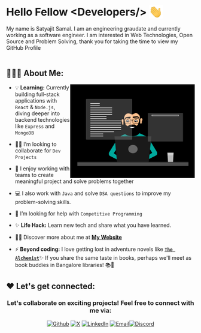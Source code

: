 

<h1>Hello Fellow  &ltDevelopers/&gt <img src="https://raw.githubusercontent.com/ABSphreak/ABSphreak/master/gifs/Hi.gif"  height="35px" style="vertical-align: sub; "></h1>

<div size="20px">My name is Satyajit Samal. I am an engineering graudate and currently working as a software engineer. I am interested in Web Technologies, Open Source and Problem Solving, thank you for taking the time to view my GitHub Profile</div>

<!-- <div align="center">
  <img src ="./banner.png" />
  
</div> -->

 <br/>

## 👨🏻‍💻 About Me:

<img  src="./thoughtworks-gif_dribbble.gif" height="250" align="right" />

- 💡 **Learning:** Currently building full-stack applications with `React` & `Node.js`, diving deeper into backend technologies like `Express` and `MongoDB`

- 👨‍💻 I’m looking to collaborate for `Dev Projects`

- 🤝 I enjoy working with teams to create meaningful project and solve problems together

- 💻 I also work with `Java` and solve `DSA questions` to improve my problem-solving skills.

- 🤔 I’m looking for help with `Competitive Programming`

- ✨ **Life Hack:** Learn new tech and share what you have learned.

- 🙋‍♂️ Discover more about me at **[My Website](https://satyajitsamal.vercel.app/)**

- ⚡ **Beyond coding:** I love getting lost in adventure novels like [**`The Alchemist`**](https://en.wikipedia.org/wiki/The_Alchemist_(novel))✨ If you share the same taste in books, perhaps we'll meet as book buddies in Bangalore libraries! 📚🤝 


<!-- ## 🛠️ My Tech Stack:

### **Languages:**
<h4>🖥️ Mastering core languages for front-end & backend development</h4>
<p>
<img alt="Javascript" src="https://img.shields.io/badge/JavaScript-323330?style=for-the-badge&logo=javascript&logoColor=F7DF1E"  height="25px"/>
<img alt="TypeScript" src="https://img.shields.io/badge/TypeScript-3178C6?style=flat&logo=typescript&logoColor=white"  height="25px"/>
<img alt="HTML" src="https://img.shields.io/badge/html5-%23E34F26.svg?style=for-the-badge&logo=html5&logoColor=white"  height="25px"/>
<img alt="CSS" src="https://img.shields.io/badge/css3-%231572B6.svg?style=for-the-badge&logo=css3&logoColor=white"  height="25px"/>
<img alt="Java" src="https://img.shields.io/badge/Java-007396?style=for-the-badge&logo=java&logoColor=white" height="25px"/>
</p>

### **Frameworks & Libraries:** 
<h4>⚡ Building responsive UIs and efficient apps with...</h4>
<p>
<img alt="React" src="https://img.shields.io/badge/React-20232A?style=for-the-badge&logo=react&logoColor=61DAFB" height="25px"/>
<img alt="redux" src="https://img.shields.io/badge/-Redux-764ABC?style=flat-square&logo=redux&logoColor=white" height="25px"/>
<img alt="Material UI" src="https://img.shields.io/badge/Material--UI-0081CB?style=for-the-badge&logo=material-ui&logoColor=white" height="25px"/>
<img alt="Tailwidcss" src="https://img.shields.io/badge/Tailwind_CSS-38B2AC?style=for-the-badge&logo=tailwind-css&logoColor=white" height="25px"/>
<img alt="Bootstrap" src="https://img.shields.io/badge/Bootstrap-563D7C?style=for-the-badge&logo=bootstrap&logoColor=white" height="25px"/>
</p>

### **Backend (Building While Learning):**
<h4>🚀 Actively building projects on... </h1>
<p>
<img alt="Nodejs" src="https://img.shields.io/badge/-Nodejs-43853d?style=flat-square&logo=Node.js&logoColor=white"  height="25px"/>
<img alt="Expressjs" src="https://img.shields.io/badge/express.js-%23404d59.svg?style=for-the-badge&logo=express&logoColor=%2361DAFB"  height="25px"/>
<img alt="MongoDB" src="https://img.shields.io/badge/MongoDB-%234ea94b.svg?style=for-the-badge&logo=mongodb&logoColor=white"  height="25px"/>
<img alt="REST API" src="https://img.shields.io/badge/REST API-02569B?style=for-the-badge&logo=rest&logoColor=white" height="25px"/>
</p>



### **Tools & Platforms:**
<h4>🔧 Leveraging the best tools for version control, collaboration, and deployment</h4>
<p>
<img alt="Git" src="https://img.shields.io/badge/git-%23F05033.svg?style=for-the-badge&logo=git&logoColor=white"  height="25px"/>
<img alt="GitHub" src="https://img.shields.io/badge/github-%23121011.svg?style=for-the-badge&logo=github&logoColor=white"  height="25px"/>
<img alt="Postman" src="https://img.shields.io/badge/Postman-FF6C37?style=for-the-badge&logo=postman&logoColor=white"  height="25px"/>
<img alt="Vercel" src="https://img.shields.io/badge/vercel-%23000000.svg?style=for-the-badge&logo=vercel&logoColor=white"  height="25px"/>
<img alt="Linux" src="https://img.shields.io/badge/Linux-FCC624?style=for-the-badge&logo=linux&logoColor=black" height="25px"/>
<img alt="CI/CD" src="https://img.shields.io/badge/CI%2FCD-0078d7?style=for-the-badge&logo=ci-cd&logoColor=white" height="25px"/>
</p>

### **Problem Solving:**
<h4>💡 Solving algorithmic challenges and enhancing my problem-solving skills in Java</h4>
<p>
<img alt="LeetCode" src="https://img.shields.io/badge/LeetCode-FFA116?style=for-the-badge&logo=leetcode&logoColor=black" height="25px"/>
<img alt="HackerRank" src="https://img.shields.io/badge/-HackerRank-2EC866?style=for-the-badge&logo=HackerRank&logoColor=white" height="25px"/>
</p> -->


 <!-- ## 📊 GitHub Stats:

<div align="center">
  <img align="center" src="https://github-readme-stats.anuraghazra1.vercel.app/api?username=s-satyajit&show_icons=true&theme=dracula" /> <br> <br>

  <img align="center" src="https://github-readme-streak-stats.herokuapp.com/?user=s-satyajit&theme=dracula" alt="satyajit" />
  
</div> -->

<!-- ```javascript
import express from "express";
import dotenv from "dotenv";
import helmet from "helmet";
import cors from "cors";
import morgan from "morgan";

dotenv.config();

const PORT    = process.env.PORT ?? 8080;
const SITE    = "https://satyajitsamal.vercel.app/";
const BOOK    = "https://en.wikipedia.org/wiki/The_Alchemist_(novel)";
const NODE_ENV = process.env.NODE_ENV ?? "development";

const app = express();

app.use(helmet());
app.use(cors({ origin: process.env.CORS_ORIGIN || "*" }));
app.use(express.json());
app.use(morgan(NODE_ENV === "production" ? "combined" : "dev"));

class Me {
  pronouns = "He";
  skills = [
    "JavaScript","TypeScript","HTML","CSS","Java",
    "React","Redux","Node.js","Express.js","MongoDB",
    "REST APIs","Git","Postman","Figma","Vercel",
    "Linux","CI/CD"
  ];

  constructor(extra) {
    this.skills = [...this.skills, extra];
  }

  education    = () => "Completed Graduation in B.Tech CSE";
  lookingFor   = () => "Collaborations on Dev Projects";
  passions     = () => ["Open Source","Problem Solving","Teamwork"];
  discoverMore = () => `🙋‍♂️ Discover more about me at ${SITE}`;
  beyondCoding = () =>
    `⚡ Beyond coding: I love getting lost in adventure novels like \`The Alchemist\` (${BOOK}) ✨  
     If you share the same taste in books, perhaps we'll meet as book buddies in Bangalore libraries! 📚🤝`;
}

const me = new Proxy(new Me("Algorithms & DSA"), {
  get(target, prop) {
    return typeof target[prop] === "function" ? target[prop]() : target[prop];
  }
});

const router = express.Router();

router
  .get("/me",        (req, res) => res.json(me))
  .get("/me/discover",(req, res) => res.json({ message: me.discoverMore }))
  .get("/me/beyond",  (req, res) => res.json({ message: me.beyondCoding }));

app.use("/api", router);

app.use((req, res) => {
  res.status(404).json({ error: "Not Found" });
});

app.use((err, req, res, next) => {
  console.error(err);
  res
    .status(err.status || 500)
    .json({ error: NODE_ENV === "production" ? "Server Error" : err.message });
});

process.on("SIGTERM", () => {
  console.info("SIGTERM received, shutting down.");
  server.close(() => process.exit(0));
});

const server = app.listen(PORT, () => {
  console.log(`🚀 [${NODE_ENV}] Server listening on http://localhost:${PORT}/api`);
});


``` -->

## ❤️ Let's get connected:
<h3 align="center">Let's collaborate on exciting projects! Feel free to connect with me via:</h4> 

<p align="center"><a href="https://satyajitsamal.vercel.app/" target="_blank"><img alt="Github" src="https://img.shields.io/badge/Portfolio | Satyajit-9146FF.svg?&style=for-the-badge&logo=appveyor&logoColor=white" height="30px" /></a> <a href="https://x.com/satyajitstwt"><img alt="X" src="https://img.shields.io/badge/-@satyajitstwt-black?style=flat-square&logo=X" height="30px"></a>
<a href="https://www.linkedin.com/in/satyajitsamal/"><img alt="LinkedIn" src="https://img.shields.io/badge/LinkedIn-Satyajit%20Samal-blue?style=flat-square&logo=linkedin" height="30px"></a> <a href="mailto:satyajitsamal.workmail@gmail.com" target="_blank"><img alt="Email" src="https://img.shields.io/badge/Email-satyajitsamal.workmail@gmail.com-white?style=flat-square&logo=gmail"  height="30px"/></a><a href="https://discord.com/users/satyajit_samal" target="_blank"><img alt="Discord" src="https://img.shields.io/badge/Discord-satyajit__samal-Blurple?style=flat-square&logo=discord"  height="30px"/></a>

 <!--  <p align="center">
  <img src="https://komarev.com/ghpvc/?username=s-satyajit&label=Profile%20Views&color=0e75b6&style=flat" alt="Profile Views" /> -->
</p>   

</p>